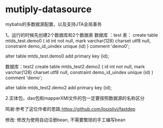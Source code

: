 
# mutiply-datasource
mybatis的多数据源配置，以及支持JTA全局事务



1。运行的时候先创建2个数据库和2个数据表
数据库 ：test
表：
create table mtds_test.demo0
(
    id   int                       not null,
    mark varchar(128) charset utf8 null,
    constraint demo_id_uindex
        unique (id)
)
    comment 'demo0';

alter table mtds_test.demo0
    add primary key (id);
    

数据库：test2
create table mtds_test2.demo2
(
    id   int                       not null,
    mark varchar(128) charset utf8 null,
    constraint demo_id_uindex
        unique (id)
)
    comment 'demo';

alter table mtds_test2.demo2
    add primary key (id);    


2.实体包，dao包和mapperXMl文件的包一定要按照数据源的名称区分

鸣谢:参考了这位作者的思路,https://github.com/louislivi/fastdep

修改: 修改为使用自动注册bean, 不需要繁琐的手工编写bean
